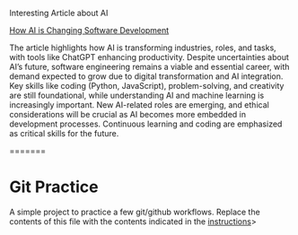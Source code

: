 Interesting Article about AI

[How AI is Changing Software Development](https://flatironschool.com/blog/software-engineering-in-the-age-of-ai/)

The article highlights how AI is transforming industries, roles, and tasks, with tools like ChatGPT enhancing productivity. Despite uncertainties about AI’s future, software engineering remains a viable and essential career, with demand expected to grow due to digital transformation and AI integration. Key skills like coding (Python, JavaScript), problem-solving, and creativity are still foundational, while understanding AI and machine learning is increasingly important. New AI-related roles are emerging, and ethical considerations will be crucial as AI becomes more embedded in development processes. Continuous learning and coding are emphasized as critical skills for the future.


=======
# Git Practice
A simple project to practice a few git/github workflows.  Replace the contents of this file with the contents indicated in the [instructions](./instructions.md)> 
